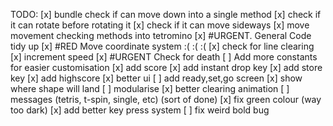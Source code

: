 TODO:
 [x] bundle check if can move down into a single method
 [x] check if it can rotate before rotating it
 [x] check if it can move sideways
 [x] move movement checking methods into tetromino
 [x] #URGENT. General Code tidy up
 [x] #RED Move coordinate system :( :( :( 
 [x] check for line clearing
 [x] increment speed
 [x] #URGENT Check for death
 [ ] Add more constants for easier customisation
 [x] add score
 [x] add instant drop key
 [x] add store key
 [x] add highscore
 [x] better ui
 [ ] add ready,set,go screen
 [x] show where shape will land
 [ ] modularise
 [x] better clearing animation
 [ ] messages (tetris, t-spin, single, etc) (sort of done)
 [x] fix green colour (way too dark)
 [x] add better key press system
 [ ] fix weird bold bug

